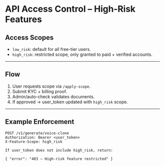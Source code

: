 # API Access Control – High-Risk Features

## Access Scopes
- `low_risk`: default for all free-tier users.
- `high_risk`: restricted scope, only granted to paid + verified accounts.

---

## Flow
1. User requests scope via `/apply-scope`.
2. Submit KYC + billing proof.
3. Admin/auto-check validates documents.
4. If approved → user_token updated with `high_risk` scope.

---

## Example Enforcement
```http
POST /v1/generate/voice-clone
Authorization: Bearer <user_token>
X-Feature-Scope: high_risk

If user_token does not include high_risk, return:

{ "error": "403 – High-risk feature restricted" }
